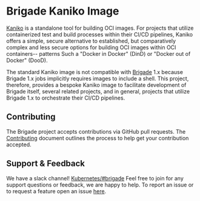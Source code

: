 # Brigade Kaniko Image

[Kaniko](https://github.com/GoogleContainerTools/kaniko) is a standalone tool
for building OCI images. For projects that utilize containerized test and build
processes within their CI/CD pipelines, Kaniko offers a simple, secure
alternative to established, but comparatively complex and less secure options
for building OCI images within OCI containers-- patterns Such a "Docker in
Docker" (DinD) or "Docker out of Docker" (DooD).

The standard Kaniko image is not compatible with
[Brigade](https://github.com/brigadecore/brigade) 1.x because Brigade 1.x jobs
implicitly requires images to include a shell. This project, therefore, provides
a bespoke Kaniko image to facilitate development of Brigade itself, several
related projects, and in general, projects that utilize Brigade 1.x to
orchestrate their CI/CD pipelines.

## Contributing

The Brigade project accepts contributions via GitHub pull requests. The
[Contributing](CONTRIBUTING.md) document outlines the process to help get your
contribution accepted.

## Support & Feedback

We have a slack channel!
[Kubernetes/#brigade](https://kubernetes.slack.com/messages/C87MF1RFD) Feel free
to join for any support questions or feedback, we are happy to help. To report
an issue or to request a feature open an issue
[here](https://github.com/brigadecore/kaniko/issues).
